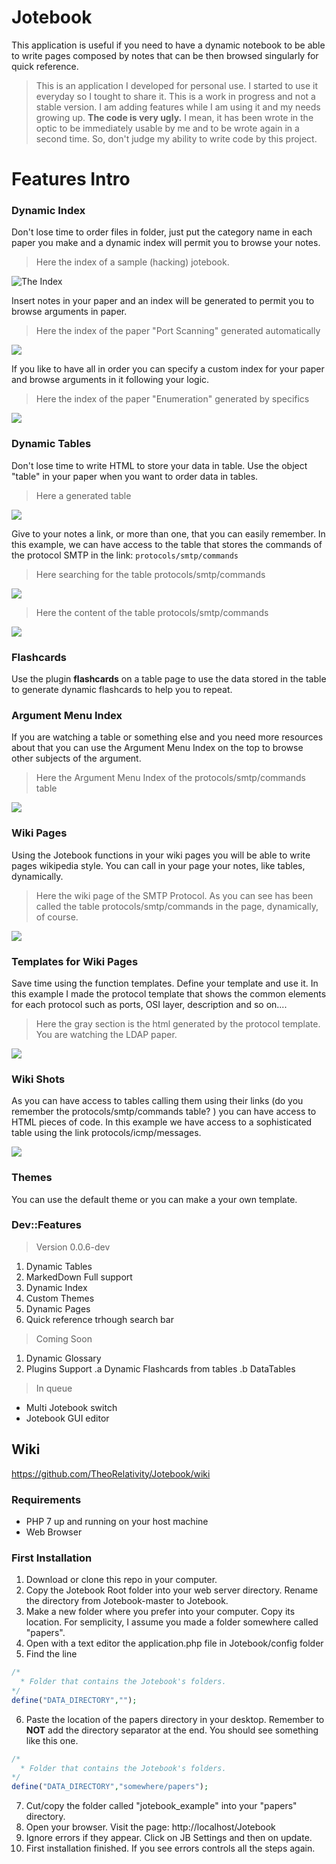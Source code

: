 # Jotebook

This application is useful if you need to have a dynamic notebook to be able to write pages composed by notes that can be then browsed singularly for quick reference.

> This is an application I developed for personal use. I started to use it everyday so I tought to share it. This is a work in progress and not a stable version. I am adding features while I am using it and my needs growing up. **The code is very ugly.** I mean, it has been wrote in the optic to be immediately usable by me and to be wrote again in a second time. So, don't judge my ability to write code by this project.



# Features Intro

### Dynamic Index

Don't lose time to order files in folder, just put the category name in each paper you make and a dynamic index will permit you to browse your notes.

> Here the index of a sample (hacking) jotebook.

![The Index](example/the_index.png)

Insert notes in your paper and an index will be generated to permit you to browse arguments in paper.

> Here the index of the paper "Port Scanning" generated automatically 

![](example/the_auto_index.png)

If you like to have all in order you can specify a custom index for your paper and browse arguments in it following your logic.

> Here the index of the paper "Enumeration" generated by specifics

![](example/the_specified_index.png)

### Dynamic Tables

Don't lose time to write HTML to store your data in table. Use the object "table" in your paper when you want to order data in tables.

> Here a generated table

![](example/generated_table.png)

Give to your notes a link, or more than one, that you can easily remember. In this example, we can have access to the table that stores the commands of the protocol SMTP in the link:  `protocols/smtp/commands`

> Here searching for the table protocols/smtp/commands

![](example/search_table.png)

> Here the content of the table protocols/smtp/commands

![](example/table_content.png)

### Flashcards

Use the plugin **flashcards** on a table page to use the data stored in the table to generate dynamic flashcards to help you to repeat.

### Argument Menu Index

If you are watching a table or something else and you need more resources about that you can use the Argument Menu Index on the top to browse other subjects of the argument.

> Here the Argument Menu Index of the protocols/smtp/commands table

![](example/argument_menu_index.png)

### Wiki Pages

Using the Jotebook functions in your wiki pages you will be able to write pages wikipedia style. You can call in your page your notes, like tables, dynamically.

> Here the wiki page of the SMTP Protocol. As you can see has been called the table protocols/smtp/commands in the page, dynamically, of course.

![](example/wiki_page.png)



### Templates for Wiki Pages

Save time using the function templates. Define your template and use it. In this example I made the protocol template that shows the common elements for each protocol such as ports, OSI layer, description and so on....

> Here the gray section is the html generated by the protocol template. You are watching the LDAP paper.

![](example/protocol_template.png)

### Wiki Shots

As you can have access to tables calling them using their links (do you remember the protocols/smtp/commands table? ) you can have access to HTML pieces of code. In this example we have access to a sophisticated table using the link protocols/icmp/messages.

![](example/wiki_shot.png)



### Themes

You can use the default theme or you can make a your own template. 

### Dev::Features  

> Version 0.0.6-dev
 1. Dynamic Tables
 2. MarkedDown Full support
 3. Dynamic Index
 4. Custom Themes
 5. Dynamic Pages
 6. Quick reference trhough search bar

> Coming Soon
 1. Dynamic Glossary
 2. Plugins Support
   .a Dynamic Flashcards from tables
   .b DataTables

> In queue
  - Multi Jotebook switch 
  - Jotebook GUI editor

## Wiki

https://github.com/TheoRelativity/Jotebook/wiki

### Requirements

* PHP 7 up and running on your host machine
* Web Browser

### First Installation

1. Download or clone this repo in your computer. 
2. Copy the Jotebook Root folder into your web server directory. Rename the directory from Jotebook-master to Jotebook.
3. Make a new folder where you prefer into your computer. Copy its location.
   For semplicity, I assume you made a folder somewhere called "papers".
4. Open with a text editor the application.php file in Jotebook/config folder
5. Find the line
```php
/*
  * Folder that contains the Jotebook's folders.
*/
define("DATA_DIRECTORY","");
```
6. Paste the location of the papers directory in your desktop. Remember to **NOT** add the directory separator at the end. 
   You should see something like this one.
```php
/*
  * Folder that contains the Jotebook's folders.
*/
define("DATA_DIRECTORY","somewhere/papers");
```
7. Cut/copy the folder called "jotebook_example" into your "papers" directory.
8. Open your browser. Visit the page: http://localhost/Jotebook
9. Ignore errors if they appear. Click on JB Settings and then on update.
10. First installation finished. If you see errors controls all the steps again.

